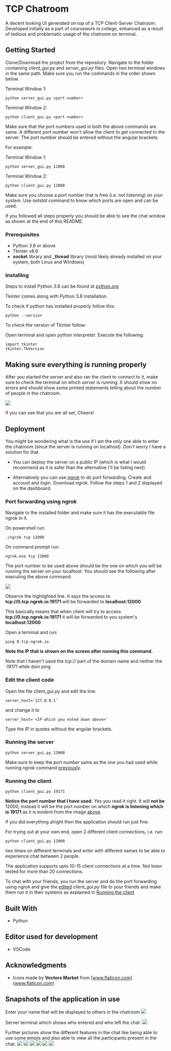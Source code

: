 # TCP Chatroom

A decent looking UI generated on top of a TCP Client-Server Chatroom. Developed initially as a part of coursework in college, enhanced as a result of tedious and problematic usage of the chatroom on terminal. 

## Getting Started

Clone/Download the project from the repository. Navigate to the folder containing *client_gui.py* and *server_gui.py* files. Open two terminal windows in the same path. Make sure you run the commands in the order shown below.

Terminal Window 1:
```
python server_gui.py <port-number>
```
Terminal Window 2:
```
python client_gui.py <port-number>
```

Make sure that the port numbers used in both the above commands are same. A different port number won't allow the client to get connected to the server. The port number should be entered without the angular brackets.

For example:

Terminal Window 1:
```
python server_gui.py 12000
```
Terminal Window 2:
```
python client_gui.py 12000
```

Make sure you choose a port number that is free (i.e. not listening) on your system. Use *netstat* command to know which ports are open and can be used.

If you followed all steps properly you should be able to see the chat window as shown at the end of this README.

### Prerequisites

* Python 3.8 or above
* Tkinter v8.6
* **socket** library and **_thread** library (most likely already installed on your system, both Linux and Windows)


### Installing

Steps to install Python 3.8 can be found at [python.org](https://www.python.org/)

Tkinter comes along with Python 3.8 installation.

To check if python has installed properly follow this:
```
python --version
```

To check the version of Tkinter follow:

Open terminal and open python interpreter. Execute the following.
```
import tkinter
tkinter.TkVersion
```

## Making sure everything is running properly

After you started the server and also ran the client to connect to it, make sure to check the terminal on which server is running. It should show no errors and should show some printed statements telling about the number of people in the chatroom. 

<img src="snapshots/joined.png">

If you can see that you are all set, Cheers! 


## Deployment

You might be wondering what is the use if I am the only one able to enter the chatroom (since the server is running on localhost). Don't worry I have a solution for that.

* You can deploy the server on a public IP (which is what I would recommend as it is safer than the alternative I'll be listing next)

* Alternatively you can use [ngrok](https://ngrok.com) to do port forwarding.
Create and account and login. Download ngrok. Follow the steps 1 and 2 displayed on the dashboard.


### Port forwarding using ngrok

Navigate to the installed folder and make sure it has the executable file ngrok in it.

On powershell run:
```
./ngrok tcp 12000
```
On command prompt run:
```
ngrok.exe tcp 12000
```
The port number to be used above should be the one on which you will be running the server on your localhost.
You should see the following after executing the above command:

<img src="snapshots/ngrok.png">

Observe the highlighted line. It says the access to **tcp://0.tcp.ngrok.io:19171** will be forwarded to **localhost:12000**

This basically means that when client will try to access **tcp://0.tcp.ngrok.io:19171** it will be forwarded to you system's **localhost:12000**

Open a terminal and run:
```
ping 0.tcp.ngrok.io
```
**Note the IP that is shown on the screen after running this command.**

Note that I haven't used the *tcp://* part of the domain name and neither the *:19171* while doin ping

### Edit the client code

Open the file client_gui.py and edit the line:
```
server_host='127.0.0.1'
```
and change it to
```
server_host='<IP which you noted down above>'
```
Type the IP in quotes without the angular brackets.

### Running the server

```
python server_gui.py 12000
```

Make sure to keep the port number same as the one you had used while running *ngrok* command [previously](#port-forwarding-using-ngrok).

### Running the client

```
python client_gui.py 19171
```
**Notice the port number that I have used.** Yes you read it right. It will **not be** 12000, instead it will be the port number on which **ngrok is listening which is 19171** as it is evident from the image [above](#port-forwarding-using-ngrok).

If you did everything alright then the application should run just fine.

For trying out at your own end, open 2 different client connections, i.e. run:
```
python client_gui.py 12000
```
two times on different terminals and enter with different names to be able to experience chat between 2 people.

The application supports upto 10-15 client connections at a time. Not been tested for more than 20 connections.

To chat with your friends, you run the server and do the port forwarding using ngrok and give the [edited](#edit-the-client-code) *client_gui.py* file to your friends and make them run it in their systems as explained in [Running the client](#running-the-client)

## Built With

* Python

## Editor used for development

* VSCode

## Acknowledgments

* Icons made by **Vectors Market** from [www.flaticon.com](www.flaticon.com)

## Snapshots of the application in use

Enter your name that will be displayed to others in the chatroom
<img src="snapshots/enter_name.png">

Server terminal which shows who entered and who left the chat.
<img src="snapshots/second_joined.png">

Further pictures show the different features in the chat like being able to use some emojis and also able to view all the participants present in the chat.
<img src="snapshots/1.png">
<img src="snapshots/2.png">
<img src="snapshots/3.png">
<img src="snapshots/4.png">
<img src="snapshots/5.png">
<img src="snapshots/6.png">